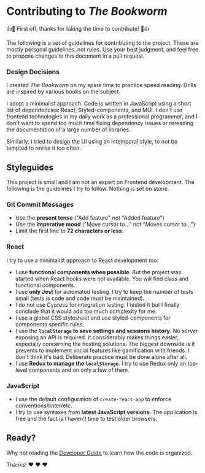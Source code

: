 # Contributing to *The Bookworm*

👍🎉 First off, thanks for taking the time to contribute! 🎉👍

The following is a set of guidelines for contributing to the project. These are mostly personal guidelines, not rules. Use your best judgment, and feel free to propose changes to this document in a pull request.


### Design Decisions

I created *The Bookworm* on my spare time to practice speed reading. Drills are inspired by various books on the subject.

I adopt a minimalist approach. Code is written in JavaScript using a short list of dependencies: React, Styled-components, and MUI. I don't use frontend technologies in my daily work as a professional programmer, and I don't want to spend too much time fixing dependency issues or rereading the documentation of a large number of libraries.

Similarly, I tried to design the UI using an intemporal style, to not be tempted to revise it too often.


## Styleguides

This project is small and I am not an expert on Frontend development. The following is the guidelines I try to follow. Nothing is set on stone.

### Git Commit Messages

* Use the **present tense** ("Add feature" not "Added feature")
* Use the **imperative mood** ("Move cursor to..." not "Moves cursor to...")
* Limit the first line to **72 characters or less**.

### React

I try to use a minimalist approach to React development too:

* I use **functional components when possible**. But the project was started when React hooks were not available. You will find class and functional components.
* I use **only Jest** for automated testing. I try to keep the number of tests small (tests is code and code must be maintained).
* I do not use Cypress for integration testing. I tested it but I finally conclude that it would add too much complexity for me.
* I use a global CSS stylesheet and use styled-components for components specific rules.
* I use the **`localStorage` to save settings and sessions history**. No server exposing an API is required. It considerably makes things easier, especially concerning the hosting solutions. The biggest downside is it prevents to implement social features like gamification with friends. I don't think it's bad. Deliberate practice must be done alone after all.
* I use **Redux to manage the `localStorage`**. I try to use Redux only on top-level components and on only a few of them.

### JavaScript

* I use the default configuration of `create-react-app` to enforce conventions/linter/etc.
* I try to use syntaxes from **latest JavaScript versions**. The application is free and the fact is I haven't time to test older browsers.

## Ready?

Why not reading the [Developer Guide](./DEVELOPER.md) to learn how the code is organized.

Thanks! ❤️ ❤️ ❤️
